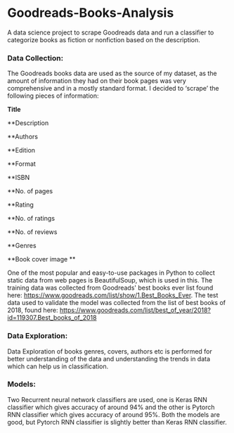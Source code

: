 # Goodreads-Books-Analysis
A data science project to scrape Goodreads data and run a classifier to categorize books as fiction or nonfiction based on the description.

### Data Collection:
The Goodreads books data are used as the source of my dataset, as the amount of information they had on their book pages was very comprehensive and in a mostly standard format. I decided to ‘scrape’ the following pieces of information:

**Title**

**Description

**Authors

**Edition

**Format

**ISBN

**No. of pages

**Rating

**No. of ratings

**No. of reviews

**Genres

**Book cover image **

One of the most popular and easy-to-use packages in Python to collect static data from web pages is BeautifulSoup, which is used in this. 
The training data was collected from Goodreads' best books ever list found here: https://www.goodreads.com/list/show/1.Best_Books_Ever.
The test data used to validate the model was collected from the list of best books of 2018, found here: https://www.goodreads.com/list/best_of_year/2018?id=119307.Best_books_of_2018

### Data Exploration:

Data Exploration of books genres, covers, authors etc is performed for better understanding of the data and understanding the trends in data which can help us in classification.


### Models:

Two Recurrent neural network classifiers are used, one is Keras RNN classifier which gives accuracy of around 94% and the other is Pytorch RNN classifier which gives accuracy of around 95%. Both the models are good, but Pytorch RNN classifier is slightly better than Keras RNN classifier.


